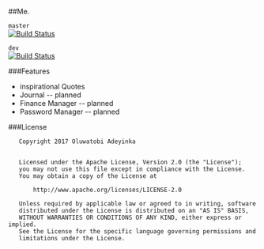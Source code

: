 ##Me.

```master```   
[![Build Status](https://travis-ci.org/EtherealT/me.-android.svg?branch=master)](https://travis-ci.org/EtherealT/me.-android)

```dev```   
[![Build Status](https://travis-ci.org/EtherealT/me.-android.svg?branch=dev)](https://travis-ci.org/EtherealT/me.-android)

###Features
* inspirational Quotes
* Journal -- planned
* Finance Manager -- planned
* Password Manager -- planned

###License

```
   Copyright 2017 Oluwatobi Adeyinka

   
   Licensed under the Apache License, Version 2.0 (the "License");
   you may not use this file except in compliance with the License.
   You may obtain a copy of the License at

       http://www.apache.org/licenses/LICENSE-2.0

   Unless required by applicable law or agreed to in writing, software
   distributed under the License is distributed on an "AS IS" BASIS,
   WITHOUT WARRANTIES OR CONDITIONS OF ANY KIND, either express or implied.
   See the License for the specific language governing permissions and
   limitations under the License.
```